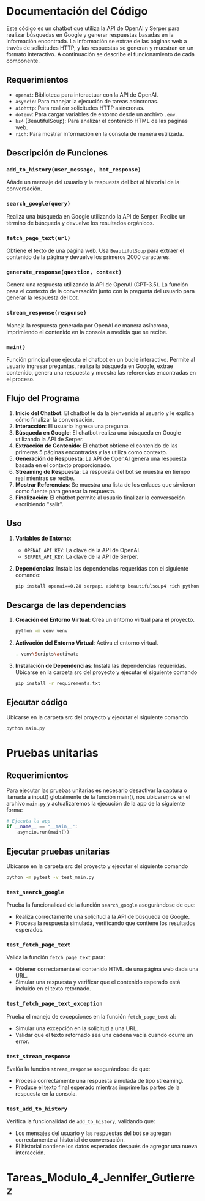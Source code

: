 # Documentación del Código

Este código es un chatbot que utiliza la API de OpenAI y Serper para realizar búsquedas en Google y generar respuestas basadas en la información encontrada. La información se extrae de las páginas web a través de solicitudes HTTP, y las respuestas se generan y muestran en un formato interactivo. A continuación se describe el funcionamiento de cada componente.

## Requerimientos

- `openai`: Biblioteca para interactuar con la API de OpenAI.
- `asyncio`: Para manejar la ejecución de tareas asíncronas.
- `aiohttp`: Para realizar solicitudes HTTP asíncronas.
- `dotenv`: Para cargar variables de entorno desde un archivo `.env`.
- `bs4` (BeautifulSoup): Para analizar el contenido HTML de las páginas web.
- `rich`: Para mostrar información en la consola de manera estilizada.

## Descripción de Funciones

### `add_to_history(user_message, bot_response)`
Añade un mensaje del usuario y la respuesta del bot al historial de la conversación.

### `search_google(query)`
Realiza una búsqueda en Google utilizando la API de Serper. Recibe un término de búsqueda y devuelve los resultados orgánicos.

### `fetch_page_text(url)`
Obtiene el texto de una página web. Usa `BeautifulSoup` para extraer el contenido de la página y devuelve los primeros 2000 caracteres.

### `generate_response(question, context)`
Genera una respuesta utilizando la API de OpenAI (GPT-3.5). La función pasa el contexto de la conversación junto con la pregunta del usuario para generar la respuesta del bot.

### `stream_response(response)`
Maneja la respuesta generada por OpenAI de manera asíncrona, imprimiendo el contenido en la consola a medida que se recibe.

### `main()`
Función principal que ejecuta el chatbot en un bucle interactivo. Permite al usuario ingresar preguntas, realiza la búsqueda en Google, extrae contenido, genera una respuesta y muestra las referencias encontradas en el proceso.

## Flujo del Programa

1. **Inicio del Chatbot**: El chatbot le da la bienvenida al usuario y le explica cómo finalizar la conversación.
2. **Interacción**: El usuario ingresa una pregunta.
3. **Búsqueda en Google**: El chatbot realiza una búsqueda en Google utilizando la API de Serper.
4. **Extracción de Contenido**: El chatbot obtiene el contenido de las primeras 5 páginas encontradas y las utiliza como contexto.
5. **Generación de Respuesta**: La API de OpenAI genera una respuesta basada en el contexto proporcionado.
6. **Streaming de Respuesta**: La respuesta del bot se muestra en tiempo real mientras se recibe.
7. **Mostrar Referencias**: Se muestra una lista de los enlaces que sirvieron como fuente para generar la respuesta.
8. **Finalización**: El chatbot permite al usuario finalizar la conversación escribiendo "salir".

## Uso

1. **Variables de Entorno**:
    - `OPENAI_API_KEY`: La clave de la API de OpenAI.
    - `SERPER_API_KEY`: La clave de la API de Serper.

2. **Dependencias**:
   Instala las dependencias requeridas con el siguiente comando:
   ```bash
   pip install openai==0.28 serpapi aiohttp beautifulsoup4 rich python-dotenv
   ```

## Descarga de las dependencias

1. **Creación del Entorno Virtual**:
   Crea un entorno virtual para el proyecto.
   ```bash
   python -m venv venv
   ```

2. **Activación del Entorno Virtual**:
   Activa el entorno virtual.
   ```bash
   . venv\Scripts\activate
   ```

3. **Instalación de Dependencias**:
   Instala las dependencias requeridas. Ubicarse en la carpeta src del proyecto y ejecutar el siguiente comando
   ```bash
   pip install -r requirements.txt
   ```

## Ejecutar código
Ubicarse en la carpeta src del proyecto y ejecutar el siguiente comando
```bash 
python main.py
```

# Pruebas unitarias

## Requerimientos
Para ejecutar las pruebas unitarias es necesario desactivar la captura o llamada a input() globalmente de la función main(), nos ubicaremos en el archivo `main.py` y actualizaremos la ejecución de la app de la siguiente forma:
```python
# Ejecuta la app
if __name__ == "__main__":
    asyncio.run(main())
```

## Ejecutar pruebas unitarias
Ubicarse en la carpeta src del proyecto y ejecutar el siguiente comando 
```bash
python -m pytest -v test_main.py
```

### `test_search_google`
Prueba la funcionalidad de la función `search_google` asegurándose de que:
- Realiza correctamente una solicitud a la API de búsqueda de Google.
- Procesa la respuesta simulada, verificando que contiene los resultados esperados.

### `test_fetch_page_text`
Valida la función `fetch_page_text` para:
- Obtener correctamente el contenido HTML de una página web dada una URL.
- Simular una respuesta y verificar que el contenido esperado está incluido en el texto retornado.

### `test_fetch_page_text_exception`
Prueba el manejo de excepciones en la función `fetch_page_text` al:
- Simular una excepción en la solicitud a una URL.
- Validar que el texto retornado sea una cadena vacía cuando ocurre un error.

### `test_stream_response`
Evalúa la función `stream_response` asegurándose de que:
- Procesa correctamente una respuesta simulada de tipo streaming.
- Produce el texto final esperado mientras imprime las partes de la respuesta en la consola.

### `test_add_to_history`
Verifica la funcionalidad de `add_to_history`, validando que:
- Los mensajes del usuario y las respuestas del bot se agregan correctamente al historial de conversación.
- El historial contiene los datos esperados después de agregar una nueva interacción.

# Tareas_Modulo_4_Jennifer_Gutierrez
